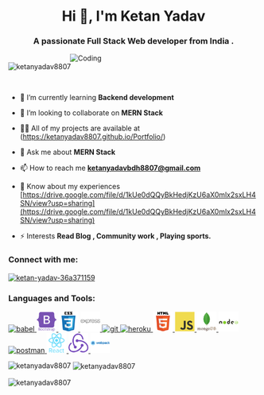 <h1 align="center">Hi 👋, I'm Ketan Yadav</h1>
<h3 align="center">A passionate Full Stack Web developer from India .</h3>
<img align="right" alt="Coding" width="380" src="https://i.pinimg.com/originals/09/c6/29/09c62903beeba336dc9da76eb5c9a107.gif">
<p align="left"> <img src="https://komarev.com/ghpvc/?username=ketanyadav8807&label=Profile%20views&color=0e75b6&style=flat" alt="ketanyadav8807" /> </p>


<p align="left"> <a href="https://twitter.com/" target="blank"><img src="https://img.shields.io/twitter/follow/?logo=twitter&style=for-the-badge" alt="" /></a> </p>

- 🌱 I’m currently learning **Backend development**

- 👯 I’m looking to collaborate on **MERN Stack**

- 👨‍💻 All of my projects are available at (https://ketanyadav8807.github.io/Portfolio/)

- 💬 Ask me about **MERN Stack**

- 📫 How to reach me **ketanyadavbdh8807@gmail.com**

- 📄 Know about my experiences [https://drive.google.com/file/d/1kUe0dQQyBkHedjKzU6aX0mlx2sxLH4SN/view?usp=sharing](https://drive.google.com/file/d/1kUe0dQQyBkHedjKzU6aX0mlx2sxLH4SN/view?usp=sharing)

- ⚡ Interests **Read Blog , Community work , Playing sports.**

<h3 align="left">Connect with me:</h3>
<p align="left">
<a href="https://linkedin.com/in/ketan-yadav-36a371159" target="_blank"><img align="center" src="https://raw.githubusercontent.com/rahuldkjain/github-profile-readme-generator/master/src/images/icons/Social/linked-in-alt.svg" alt="ketan-yadav-36a371159" height="30" width="40" /></a>
</p>

<h3 align="left">Languages and Tools:</h3>
<p align="left"> <a href="https://babeljs.io/" target="_blank" rel="noreferrer"> <img src="https://www.vectorlogo.zone/logos/babeljs/babeljs-icon.svg" alt="babel" width="40" height="40"/> </a> <a href="https://getbootstrap.com" target="_blank" rel="noreferrer"> <img src="https://raw.githubusercontent.com/devicons/devicon/master/icons/bootstrap/bootstrap-plain-wordmark.svg" alt="bootstrap" width="40" height="40"/> </a> <a href="https://www.w3schools.com/css/" target="_blank" rel="noreferrer"> <img src="https://raw.githubusercontent.com/devicons/devicon/master/icons/css3/css3-original-wordmark.svg" alt="css3" width="40" height="40"/> </a> <a href="https://expressjs.com" target="_blank" rel="noreferrer"> <img src="https://raw.githubusercontent.com/devicons/devicon/master/icons/express/express-original-wordmark.svg" alt="express" width="40" height="40"/> </a> <a href="https://git-scm.com/" target="_blank" rel="noreferrer"> <img src="https://www.vectorlogo.zone/logos/git-scm/git-scm-icon.svg" alt="git" width="40" height="40"/> </a> <a href="https://heroku.com" target="_blank" rel="noreferrer"> <img src="https://www.vectorlogo.zone/logos/heroku/heroku-icon.svg" alt="heroku" width="40" height="40"/> </a> <a href="https://www.w3.org/html/" target="_blank" rel="noreferrer"> <img src="https://raw.githubusercontent.com/devicons/devicon/master/icons/html5/html5-original-wordmark.svg" alt="html5" width="40" height="40"/> </a> <a href="https://developer.mozilla.org/en-US/docs/Web/JavaScript" target="_blank" rel="noreferrer"> <img src="https://raw.githubusercontent.com/devicons/devicon/master/icons/javascript/javascript-original.svg" alt="javascript" width="40" height="40"/> </a> <a href="https://www.mongodb.com/" target="_blank" rel="noreferrer"> <img src="https://raw.githubusercontent.com/devicons/devicon/master/icons/mongodb/mongodb-original-wordmark.svg" alt="mongodb" width="40" height="40"/> </a> <a href="https://nodejs.org" target="_blank" rel="noreferrer"> <img src="https://raw.githubusercontent.com/devicons/devicon/master/icons/nodejs/nodejs-original-wordmark.svg" alt="nodejs" width="40" height="40"/> </a> <a href="https://postman.com" target="_blank" rel="noreferrer"> <img src="https://www.vectorlogo.zone/logos/getpostman/getpostman-icon.svg" alt="postman" width="40" height="40"/> </a> <a href="https://reactjs.org/" target="_blank" rel="noreferrer"> <img src="https://raw.githubusercontent.com/devicons/devicon/master/icons/react/react-original-wordmark.svg" alt="react" width="40" height="40"/> </a> <a href="https://redux.js.org" target="_blank" rel="noreferrer"> <img src="https://raw.githubusercontent.com/devicons/devicon/master/icons/redux/redux-original.svg" alt="redux" width="40" height="40"/> </a> <a href="https://webpack.js.org" target="_blank" rel="noreferrer"> <img src="https://raw.githubusercontent.com/devicons/devicon/d00d0969292a6569d45b06d3f350f463a0107b0d/icons/webpack/webpack-original-wordmark.svg" alt="webpack" width="40" height="40"/> </a> </p>

<p><img align="left" src="https://github-readme-stats.vercel.app/api/top-langs?username=ketanyadav8807&show_icons=true&locale=en&layout=compact" alt="ketanyadav8807" /></p>

<p>&nbsp;<img align="center" src="https://github-readme-stats.vercel.app/api?username=ketanyadav8807&show_icons=true&locale=en" alt="ketanyadav8807" /></p>

<p><img align="center" src="https://github-readme-streak-stats.herokuapp.com/?user=ketanyadav8807&" alt="ketanyadav8807" /></p>
